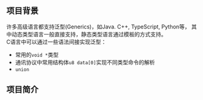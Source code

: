 ## 项目背景
许多高级语言都支持泛型(Generics)，如Java. C++, TypeScript, Python等，
其中动态类型语言一般直接支持，静态类型语言通过模板的方式支持。  
C语言中可以通过一些语法间接实现泛型：
- 常用的`void *`类型
- 通讯协议中常用结构体`u8 data[0]`实现不同类型命令的解析
- `union`

## 项目简介

